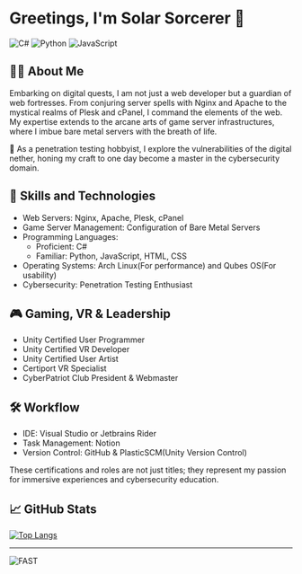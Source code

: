 # Greetings, I'm Solar Sorcerer 🌌
![C#](https://img.shields.io/badge/-C%23-blue)
![Python](https://img.shields.io/badge/-Python-yellow)
![JavaScript](https://img.shields.io/badge/-JavaScript-orange)

## 🧙‍♂️ About Me
Embarking on digital quests, I am not just a web developer but a guardian of web fortresses. From conjuring server spells with Nginx and Apache to the mystical realms of Plesk and cPanel, I command the elements of the web. My expertise extends to the arcane arts of game server infrastructures, where I imbue bare metal servers with the breath of life.

🔐 As a penetration testing hobbyist, I explore the vulnerabilities of the digital nether, honing my craft to one day become a master in the cybersecurity domain.

## 🔮 Skills and Technologies
- Web Servers: Nginx, Apache, Plesk, cPanel
- Game Server Management: Configuration of Bare Metal Servers
- Programming Languages: 
  - Proficient: C#
  - Familiar: Python, JavaScript, HTML, CSS
- Operating Systems: Arch Linux(For performance) and Qubes OS(For usability)
- Cybersecurity: Penetration Testing Enthusiast

## 🎮 Gaming, VR & Leadership
- Unity Certified User Programmer
- Unity Certified VR Developer
- Unity Certified User Artist
- Certiport VR Specialist
- CyberPatriot Club President & Webmaster

## 🛠️ Workflow
- IDE: Visual Studio or Jetbrains Rider
- Task Management: Notion
- Version Control: GitHub & PlasticSCM(Unity Version Control)



These certifications and roles are not just titles; they represent my passion for immersive experiences and cybersecurity education.

## 📈 GitHub Stats
[![Top Langs](https://github-readme-stats.vercel.app/api/top-langs/?username=SolarSorcerer)](https://github.com/anuraghazra/github-readme-stats)

---

![FAST](https://media.giphy.com/media/mlBDoVLOGidEc/giphy.gif)
